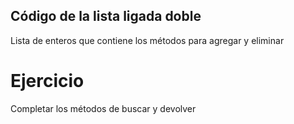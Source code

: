 ## Código de la lista ligada doble

Lista de enteros que contiene los métodos para agregar y eliminar

# Ejercicio
Completar los  métodos de buscar y devolver
